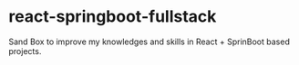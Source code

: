 # react-springboot-fullstack

Sand Box to improve my knowledges and skills in React + SprinBoot based projects. 
